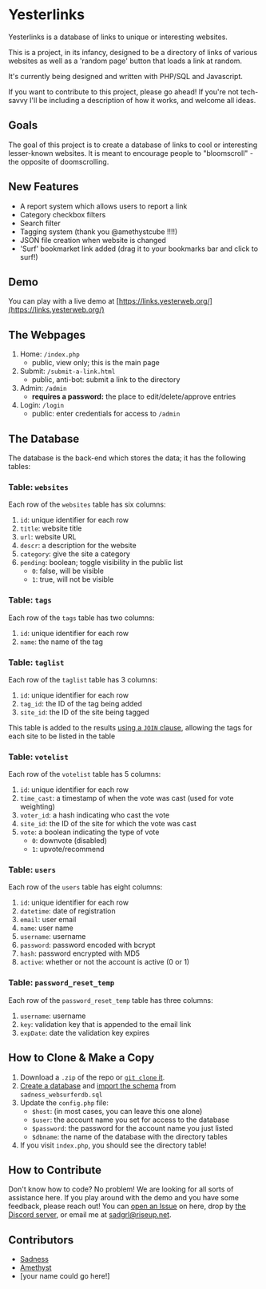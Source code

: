 # Yesterlinks

Yesterlinks is a database of links to unique or interesting websites.

This is a project, in its infancy, designed to be a directory of links of various websites as well as a 'random page' button that loads a link at random.

It's currently being designed and written with PHP/SQL and Javascript.

If you want to contribute to this project, please go ahead! If you're not tech-savvy I'll be including a description of how it works, and welcome all ideas.

## Goals

The goal of this project is to create a database of links to cool or interesting lesser-known websites. It is meant to encourage people to "bloomscroll" - the opposite of doomscrolling.

## New Features

- A report system which allows users to report a link
- Category checkbox filters
- Search filter
- Tagging system (thank you @amethystcube !!!!)
- JSON file creation when website is changed
- 'Surf' bookmarket link added (drag it to your bookmarks bar and click to surf!)

## Demo

You can play with a live demo at [https://links.yesterweb.org/](https://links.yesterweb.org/)

## The Webpages

1. Home: `/index.php`
   - public, view only; this is the main page
2. Submit: `/submit-a-link.html`
   - public, anti-bot: submit a link to the directory
3. Admin: `/admin`
   - **requires a password:** the place to edit/delete/approve entries
4. Login: `/login`
   - public: enter credentials for access to `/admin`


## The Database

The database is the back-end which stores the data; it has the following tables:

### Table: `websites`

Each row of the `websites` table has six columns:
1. `id`: unique identifier for each row
2. `title`: website title
3. `url`: website URL
4. `descr`: a description for the website
5. `category`: give the site a category
6. `pending`: boolean; toggle visibility in the public list
   - `0`: false, will be visible
   - `1`: true, will not be visible

### Table: `tags`

Each row of the `tags` table has two columns:
1. `id`: unique identifier for each row
2. `name`: the name of the tag

### Table: `taglist`

Each row of the `taglist` table has 3 columns:
1. `id`: unique identifier for each row
2. `tag_id`: the ID of the tag being added
3. `site_id`: the ID of the site being tagged

This table is added to the results [using a `JOIN` clause](https://learn.sadgrl.online/joining-tables-with-sql/), allowing the tags for each site to be listed in the table

### Table: `votelist`

Each row of the `votelist` table has 5 columns:
1. `id`: unique identifier for each row
2. `time_cast`: a timestamp of when the vote was cast (used for vote weighting)
3. `voter_id`: a hash indicating who cast the vote
4. `site_id`: the ID of the site for which the vote was cast
5. `vote`: a boolean indicating the type of vote
   - `0`: downvote (disabled)
   - `1`: upvote/recommend

### Table: `users`

Each row of the `users` table has eight columns:

1. `id`: unique identifier for each row
2. `datetime`: date of registration
3. `email`: user email
4. `name`: user name
5. `username`: username
6. `password`: password encoded with bcrypt
7. `hash`: password encrypted with MD5
8. `active`: whether or not the account is active (0 or 1)

### Table: `password_reset_temp`

Each row of the `password_reset_temp` table has three columns:

1. `username`: username
2. `key`: validation key that is appended to the email link
3. `expDate`: date the validation key expires

## How to Clone & Make a Copy

1. Download a `.zip` of the repo or [`git clone` it](https://docs.github.com/en/repositories/creating-and-managing-repositories/cloning-a-repository).
2. [Create a database](https://learn.sadgrl.online/create-a-user-and-database-on-leprd/) and [import the schema](https://learn.sadgrl.online/import-a-database-schema-into-phpmyadmin/) from `sadness_websurferdb.sql`
3. Update the `config.php` file:
   - `$host`: (in most cases, you can leave this one alone)
   - `$user`: the account name you set for access to the database
   - `$password`: the password for the account name you just listed
   - `$dbname`: the name of the database with the directory tables
4. If you visit `index.php`, you should see the directory table!

## How to Contribute

Don't know how to code? No problem! We are looking for all sorts of assistance here. If you play around with the demo and you have some feedback, please reach out! You can [open an Issue](https://github.com/sadgrlonline/yesterlinks/issues/new) on here, drop by [the Discord server](https://yesterweb.org/community/), or email me at sadgrl@riseup.net.

## Contributors

- [Sadness](https://sadgrl.online)
- [Amethyst](https://amethystcu.be)
- [your name could go here!]
